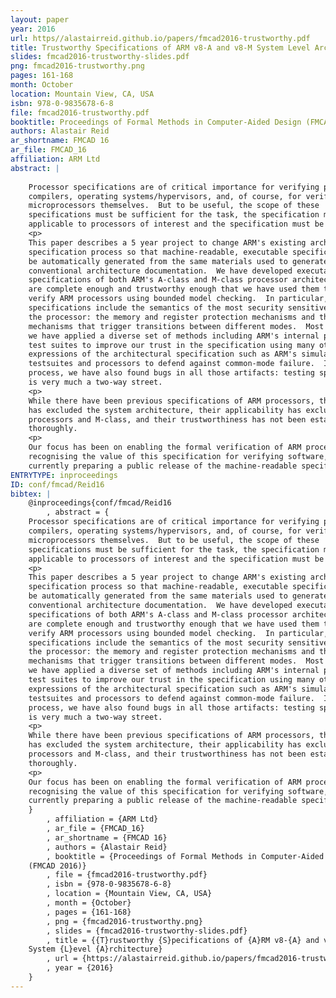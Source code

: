 ```yaml
---
layout: paper
year: 2016
url: https//alastairreid.github.io/papers/fmcad2016-trustworthy.pdf
title: Trustworthy Specifications of ARM v8-A and v8-M System Level Architecture
slides: fmcad2016-trustworthy-slides.pdf
png: fmcad2016-trustworthy.png
pages: 161-168
month: October
location: Mountain View, CA, USA
isbn: 978-0-9835678-6-8
file: fmcad2016-trustworthy.pdf
booktitle: Proceedings of Formal Methods in Computer-Aided Design (FMCAD 2016)
authors: Alastair Reid
ar_shortname: FMCAD 16
ar_file: FMCAD_16
affiliation: ARM Ltd
abstract: |
    
    Processor specifications are of critical importance for verifying programs,
    compilers, operating systems/hypervisors, and, of course, for verifying
    microprocessors themselves.  But to be useful, the scope of these
    specifications must be sufficient for the task, the specification must be
    applicable to processors of interest and the specification must be trustworthy.
    <p>
    This paper describes a 5 year project to change ARM's existing architecture
    specification process so that machine-readable, executable specifications can
    be automatically generated from the same materials used to generate ARM's
    conventional architecture documentation.  We have developed executable
    specifications of both ARM's A-class and M-class processor architectures that
    are complete enough and trustworthy enough that we have used them to formally
    verify ARM processors using bounded model checking.  In particular, our
    specifications include the semantics of the most security sensitive parts of
    the processor: the memory and register protection mechanisms and the exception
    mechanisms that trigger transitions between different modes.  Most importantly,
    we have applied a diverse set of methods including ARM's internal processor
    test suites to improve our trust in the specification using many other
    expressions of the architectural specification such as ARM's simulators,
    testsuites and processors to defend against common-mode failure.  In the
    process, we have also found bugs in all those artifacts: testing specifications
    is very much a two-way street.
    <p>
    While there have been previous specifications of ARM processors, their scope
    has excluded the system architecture, their applicability has excluded newer
    processors and M-class, and their trustworthiness has not been established as
    thoroughly.
    <p>
    Our focus has been on enabling the formal verification of ARM processors but,
    recognising the value of this specification for verifying software, we are
    currently preparing a public release of the machine-readable specification.
ENTRYTYPE: inproceedings
ID: conf/fmcad/Reid16
bibtex: |
    @inproceedings{conf/fmcad/Reid16
        , abstract = {
    Processor specifications are of critical importance for verifying programs,
    compilers, operating systems/hypervisors, and, of course, for verifying
    microprocessors themselves.  But to be useful, the scope of these
    specifications must be sufficient for the task, the specification must be
    applicable to processors of interest and the specification must be trustworthy.
    <p>
    This paper describes a 5 year project to change ARM's existing architecture
    specification process so that machine-readable, executable specifications can
    be automatically generated from the same materials used to generate ARM's
    conventional architecture documentation.  We have developed executable
    specifications of both ARM's A-class and M-class processor architectures that
    are complete enough and trustworthy enough that we have used them to formally
    verify ARM processors using bounded model checking.  In particular, our
    specifications include the semantics of the most security sensitive parts of
    the processor: the memory and register protection mechanisms and the exception
    mechanisms that trigger transitions between different modes.  Most importantly,
    we have applied a diverse set of methods including ARM's internal processor
    test suites to improve our trust in the specification using many other
    expressions of the architectural specification such as ARM's simulators,
    testsuites and processors to defend against common-mode failure.  In the
    process, we have also found bugs in all those artifacts: testing specifications
    is very much a two-way street.
    <p>
    While there have been previous specifications of ARM processors, their scope
    has excluded the system architecture, their applicability has excluded newer
    processors and M-class, and their trustworthiness has not been established as
    thoroughly.
    <p>
    Our focus has been on enabling the formal verification of ARM processors but,
    recognising the value of this specification for verifying software, we are
    currently preparing a public release of the machine-readable specification.
    }
        , affiliation = {ARM Ltd}
        , ar_file = {FMCAD_16}
        , ar_shortname = {FMCAD 16}
        , authors = {Alastair Reid}
        , booktitle = {Proceedings of Formal Methods in Computer-Aided Design
    (FMCAD 2016)}
        , file = {fmcad2016-trustworthy.pdf}
        , isbn = {978-0-9835678-6-8}
        , location = {Mountain View, CA, USA}
        , month = {October}
        , pages = {161-168}
        , png = {fmcad2016-trustworthy.png}
        , slides = {fmcad2016-trustworthy-slides.pdf}
        , title = {{T}rustworthy {S}pecifications of {A}RM v8-{A} and v8-{M}
    System {L}evel {A}rchitecture}
        , url = {https://alastairreid.github.io/papers/fmcad2016-trustworthy.pdf}
        , year = {2016}
    }
---
```

